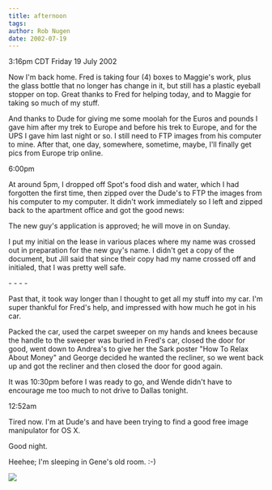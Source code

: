 ```yaml
---
title: afternoon
tags: 
author: Rob Nugen
date: 2002-07-19
---
```


<p class=date>3:16pm CDT Friday 19 July 2002</p>

<p>Now I'm back home.  Fred is taking four (4) boxes to Maggie's work,
plus the glass bottle that no longer has change in it, but still has a
plastic eyeball stopper on top.  Great thanks to Fred for helping
today, and to Maggie for taking so much of my stuff.</p>

<p>And thanks to Dude for giving me some moolah for the Euros and
pounds I gave him after my trek to Europe and before his trek to
Europe, and for the UPS I gave him last night or so.  I still need to
FTP images from his computer to mine.  After that, one day, somewhere,
sometime, maybe, I'll finally get pics from Europe trip online.</p>

<p class=date>6:00pm</p>

<p>At around 5pm, I dropped off Spot's food dish and water, which I
had forgotten the first time, then zipped over the Dude's to FTP the
images from his computer to my computer.  It didn't work immediately
so I left and zipped back to the apartment office and got the good
news:</p>

<p>The new guy's application is approved; he will move in on
Sunday.</p>

<p>I put my initial on the lease in various places where my name was
crossed out in preparation for the new guy's name.  I didn't get a
copy of the document, but Jill said that since their copy had my name
crossed off and initialed, that I was pretty well safe.</p>

<p>- - - -</p>

<p>Past that, it took way longer than I thought to get all my stuff
into my car.  I'm super thankful for Fred's help, and impressed with
how much he got in his car.</p>

<p>Packed the car, used the carpet sweeper on my hands and knees
because the handle to the sweeper was buried in Fred's car, closed the
door for good, went down to Andrea's to give her the Sark poster "How
To Relax About Money" and George decided he wanted the recliner, so we
went back up and got the recliner and then closed the door for good
again.</p>

<p>It was 10:30pm before I was ready to go, and Wende didn't have to
encourage me too much to not drive to Dallas tonight.</p>

<p class=date>12:52am</p>

<p>Tired now.  I'm at Dude's and have been trying to find a good free
image manipulator for OS X.</p>

<p>Good night.</p>

<p>Heehee; I'm sleeping in Gene's old room.  :-)</p>

<p><img src="/images/rob/wL-ROB.gif"/></p>
